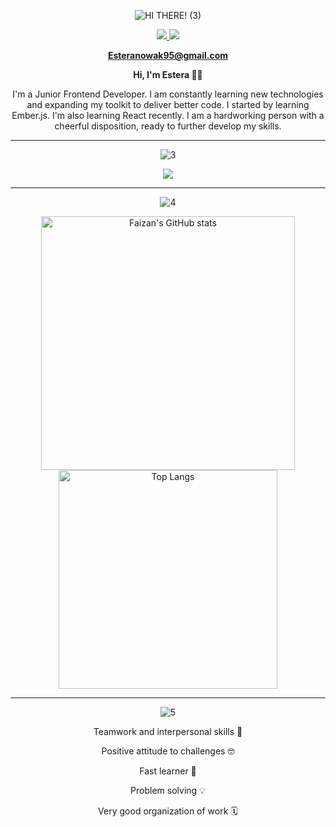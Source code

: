 <div align="center">

![HI THERE! (3)](https://user-images.githubusercontent.com/99197755/226109821-972d2c5d-e398-4d1b-82ba-d935a2f79e35.png)


<a href="https://github.com/Esia95">
  <img src="https://img.shields.io/badge/GitHub-181717.svg?style=for-the-badge&logo=GitHub&logoColor=white">
</a>
<a href="https://www.linkedin.com/in/estera-nowak-016aa123a/">
  <img src="https://img.shields.io/badge/LinkedIn-0A66C2.svg?style=for-the-badge&logo=LinkedIn&logoColor=white">
</a>

 
  <b>Esteranowak95@gmail.com</b>
  
  **Hi, I'm Estera 👋🏻**

<p>I'm a Junior Frontend Developer. I am constantly learning new technologies and expanding my toolkit to deliver better code. I started by learning Ember.js. I'm also learning React recently. I am a hardworking person with a cheerful disposition, ready to further develop my skills.</p>


 ---

![3](https://user-images.githubusercontent.com/99197755/226105631-588adb81-74b0-4d3a-a936-b86e84f61a7d.png)


<img src="https://skillicons.dev/icons?i=html,js,css,sass,typescript,ember,react,next,git,github&perline=5" />

---
 
![4](https://user-images.githubusercontent.com/99197755/226105667-9165ac65-d840-46d5-bbc2-dc21601f7fe6.png)


  <img alt="Faizan's GitHub stats" width="406" src="https://github-readme-stats.vercel.app/api?username=Esia95&custom_title=Github+Stats&bg_color=00000000&hide_border=true&show_icons=true&text_color=667799&title_color=388286&icon_color=388286">
  
  <img alt="Top Langs" width="350" src="https://github-readme-stats.vercel.app/api/top-langs/?username=Esia95&layout=compact&hide_border=true&bg_color=00000000&text_color=667799&custom_title=Top+Languages&title_color=388286">

---

![5](https://user-images.githubusercontent.com/99197755/226105920-65407fce-a19d-44fc-97fb-d38565c80b17.png)
<div>
 <p>Teamwork and interpersonal skills 👏</p>
 <p>Positive attitude to challenges 🤓</p>
 <p>Fast learner 🧠</p>
 <p>Problem solving 💡</p>
 <p>Very good organization of work 🗓️</p>
  </div>

</div>




